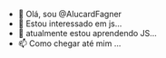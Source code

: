 - 👋 Olá, sou @AlucardFagner
- 👀 Estou interessado em js...
- 🌱 atualmente estou aprendendo JS...
- 📫 Como chegar até mim ...

<!---
AlucardFagner/AlucardFagner é um repositório ✨ especial ✨ porque seu `README.md` (este arquivo) aparece no seu perfil do GitHub.
Você pode clicar no link Visualizar para dar uma olhada nas suas alterações.
--->

